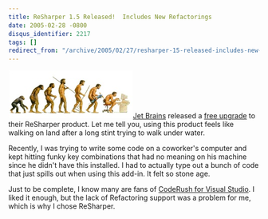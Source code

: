 ```yaml
---
title: ReSharper 1.5 Released!  Includes New Refactorings
date: 2005-02-28 -0800
disqus_identifier: 2217
tags: []
redirect_from: "/archive/2005/02/27/resharper-15-released-includes-new-refactorings.aspx/"
---
```


![Evolution of Development](/images/evolution.jpg)[Jet
Brains](http://www.jetbrains.com/) released a [free
upgrade](http://www.jetbrains.com/resharper/download/whatsnew.html) to
their ReSharper product. Let me tell you, using this product feels like
walking on land after a long stint trying to walk under water.

Recently, I was trying to write some code on a coworker's computer and
kept hitting funky key combinations that had no meaning on his machine
since he didn't have this installed. I had to actually type out a bunch
of code that just spills out when using this add-in. It felt so stone
age.

Just to be complete, I know many are fans of [CodeRush for Visual
Studio](http://www.devexpress.com/Products/NET/CodeRush/). I liked it
enough, but the lack of Refactoring support was a problem for me, which
is why I chose ReSharper.


